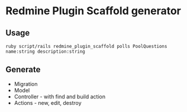 # Redmine Plugin Scaffold generator

## Usage

```
ruby script/rails redmine_plugin_scaffold polls PoolQuestions name:string description:string
```

## Generate

* Migration
* Model
* Controller - with find and build action
* Actions - new, edit, destroy